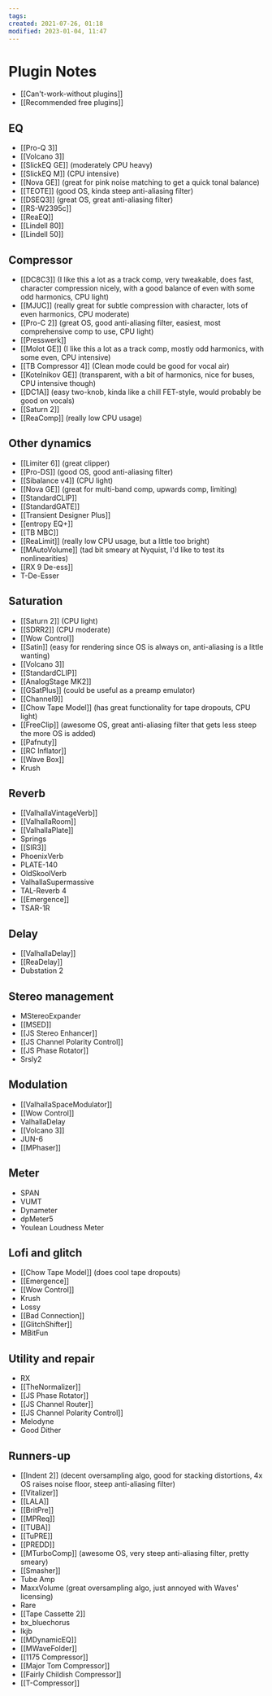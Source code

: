 ```yaml
---
tags: 
created: 2021-07-26, 01:18
modified: 2023-01-04, 11:47
---
```


# Plugin Notes
- [[Can't-work-without plugins]]
- [[Recommended free plugins]]

## EQ
- [[Pro-Q 3]]
- [[Volcano 3]]
- [[SlickEQ GE]] (moderately CPU heavy)
- [[SlickEQ M]] (CPU intensive)
- [[Nova GE]] (great for pink noise matching to get a quick tonal balance)
- [[TEOTE]] (good OS, kinda steep anti-aliasing filter)
- [[DSEQ3]] (great OS, great anti-aliasing filter)
- [[RS-W2395c]]
- [[ReaEQ]]
- [[Lindell 80]]
- [[Lindell 50]]

## Compressor
- [[DC8C3]] (I like this a lot as a track comp, very tweakable, does fast, character compression nicely, with a good balance of even with some odd harmonics, CPU light)
- [[MJUC]] (really great for subtle compression with character, lots of even harmonics, CPU moderate)
- [[Pro-C 2]] (great OS, good anti-aliasing filter, easiest, most comprehensive comp to use, CPU light)
- [[Presswerk]]
- [[Molot GE]] (I like this a lot as a track comp, mostly odd harmonics, with some even, CPU intensive)
- [[TB Compressor 4]] (Clean mode could be good for vocal air)
- [[Kotelnikov GE]] (transparent, with a bit of harmonics, nice for buses, CPU intensive though)
- [[DC1A]] (easy two-knob, kinda like a chill FET-style, would probably be good on vocals)
- [[Saturn 2]]
- [[ReaComp]] (really low CPU usage)

## Other dynamics
- [[Limiter 6]] (great clipper)
- [[Pro-DS]] (good OS, good anti-aliasing filter)
- [[Sibalance v4]] (CPU light)
- [[Nova GE]] (great for multi-band comp, upwards comp, limiting)
- [[StandardCLIP]]
- [[StandardGATE]]
- [[Transient Designer Plus]]
- [[entropy EQ+]]
- [[TB MBC]]
- [[ReaLimit]] (really low CPU usage, but a little too bright)
- [[MAutoVolume]] (tad bit smeary at Nyquist, I'd like to test its nonlinearities)
- [[RX 9 De-ess]]
- T-De-Esser

## Saturation
- [[Saturn 2]] (CPU light)
- [[SDRR2]] (CPU moderate)
- [[Wow Control]]
- [[Satin]] (easy for rendering since OS is always on, anti-aliasing is a little wanting)
- [[Volcano 3]]
- [[StandardCLIP]]
- [[AnalogStage MK2]]
- [[GSatPlus]] (could be useful as a preamp emulator)
- [[Channel9]]
- [[Chow Tape Model]] (has great functionality for tape dropouts, CPU light)
- [[FreeClip]] (awesome OS, great anti-aliasing filter that gets less steep the more OS is added)
- [[Pafnuty]]
- [[RC Inflator]]
- [[Wave Box]]
- Krush

## Reverb
- [[ValhallaVintageVerb]]
- [[ValhallaRoom]]
- [[ValhallaPlate]]
- Springs
- [[SIR3]]
- PhoenixVerb
- PLATE-140
- OldSkoolVerb
- ValhallaSupermassive
- TAL-Reverb 4
- [[Emergence]]
- TSAR-1R

## Delay
- [[ValhallaDelay]]
- [[ReaDelay]]
- Dubstation 2

## Stereo management
- MStereoExpander
- [[MSED]]
- [[JS Stereo Enhancer]]
- [[JS Channel Polarity Control]]
- [[JS Phase Rotator]]
- Srsly2

## Modulation
- [[ValhallaSpaceModulator]]
- [[Wow Control]]
- ValhallaDelay
- [[Volcano 3]]
- JUN-6
- [[MPhaser]]

## Meter
- SPAN
- VUMT
- Dynameter
- dpMeter5
- Youlean Loudness Meter

## Lofi and glitch
- [[Chow Tape Model]] (does cool tape dropouts)
- [[Emergence]]
- [[Wow Control]]
- Krush
- Lossy
- [[Bad Connection]]
- [[GlitchShifter]]
- MBitFun

## Utility and repair
- RX
- [[TheNormalizer]]
- [[JS Phase Rotator]]
- [[JS Channel Router]]
- [[JS Channel Polarity Control]]
- Melodyne
- Good Dither

## Runners-up
- [[Indent 2]] (decent oversampling algo, good for stacking distortions, 4x OS raises noise floor, steep anti-aliasing filter)
- [[Vitalizer]]
- [[LALA]]
- [[BritPre]]
- [[MPReq]]
- [[TUBA]]
- [[TuPRE]]
- [[PREDD]]
- [[MTurboComp]] (awesome OS, very steep anti-aliasing filter, pretty smeary)
- [[Smasher]]
- Tube Amp
- MaxxVolume (great oversampling algo, just annoyed with Waves' licensing)
- Rare
- [[Tape Cassette 2]]
- bx_bluechorus
- lkjb
- [[MDynamicEQ]]
- [[MWaveFolder]]
- [[1175 Compressor]]
- [[Major Tom Compressor]]
- [[Fairly Childish Compressor]]
- [[T-Compressor]]